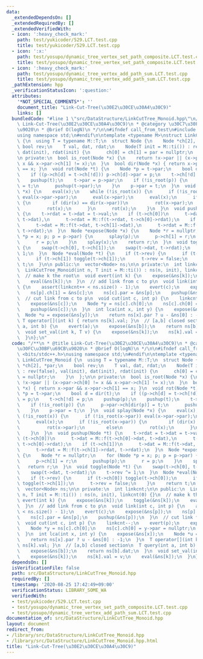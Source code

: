 ```yaml
---
data:
  _extendedDependsOn: []
  _extendedRequiredBy: []
  _extendedVerifiedWith:
  - icon: ':heavy_check_mark:'
    path: test/yukicoder/529.LCT.test.cpp
    title: test/yukicoder/529.LCT.test.cpp
  - icon: ':x:'
    path: test/yosupo/dynamic_tree_vertex_set_path_composite.LCT.test.cpp
    title: test/yosupo/dynamic_tree_vertex_set_path_composite.LCT.test.cpp
  - icon: ':heavy_check_mark:'
    path: test/yosupo/dynamic_tree_vertex_add_path_sum.LCT.test.cpp
    title: test/yosupo/dynamic_tree_vertex_add_path_sum.LCT.test.cpp
  _pathExtension: hpp
  _verificationStatusIcon: ':question:'
  attributes:
    '*NOT_SPECIAL_COMMENTS*': ''
    document_title: "Link-Cut-Tree(\u30E2\u30CE\u30A4\u30C9)"
    links: []
  bundledCode: "#line 1 \"src/DataStructure/LinkCutTree_Monoid.hpp\"\n/**\n * @title\
    \ Link-Cut-Tree(\u30E2\u30CE\u30A4\u30C9)\n * @category \u30C7\u30FC\u30BF\u69CB\
    \u9020\n * @brief O(logN)\n */\n\n#ifndef call_from_test\n#include <bits/stdc++.h>\n\
    using namespace std;\n#endif\n\ntemplate <typename M>\nstruct LinkCutTree_Monoid\
    \ {\n  using T = typename M::T;\n  struct Node {\n    Node *ch[2], *par;\n   \
    \ bool rev;\n    T val, dat, rdat;\n    Node(T init = M::ti()) : rev(false), val(init),\
    \ dat(init), rdat(init) {\n      ch[0] = ch[1] = par = nullptr;\n    }\n  };\n\
    \n private:\n  bool is_root(Node *x) {\n    return !x->par || (x->par->ch[0] !=\
    \ x && x->par->ch[1] != x);\n  }\n  bool dir(Node *x) { return x->par && x->par->ch[1]\
    \ == x; }\n  void rot(Node *t) {\n    Node *p = t->par;\n    bool d = dir(t);\n\
    \    if ((p->ch[d] = t->ch[!d])) p->ch[d]->par = p;\n    t->ch[!d] = p;\n    pushup(p);\n\
    \    pushup(t);\n    t->par = p->par;\n    if (!is_root(p)) {\n      p->par->ch[dir(p)]\
    \ = t;\n      pushup(t->par);\n    }\n    p->par = t;\n  }\n  void splay(Node\
    \ *x) {\n    eval(x);\n    while (!is_root(x)) {\n      if (!is_root(x->par))\
    \ eval(x->par->par);\n      eval(x->par);\n      eval(x);\n      if (!is_root(x->par))\
    \ {\n        if (dir(x) == dir(x->par))\n          rot(x->par);\n        else\n\
    \          rot(x);\n      }\n      rot(x);\n    }\n  }\n  void pushup(Node *t)\
    \ {\n    t->rdat = t->dat = t->val;\n    if (t->ch[0])\n      t->dat = M::f(t->ch[0]->dat,\
    \ t->dat),\n      t->rdat = M::f(t->rdat, t->ch[0]->rdat);\n    if (t->ch[1])\n\
    \      t->dat = M::f(t->dat, t->ch[1]->dat),\n      t->rdat = M::f(t->ch[1]->rdat,\
    \ t->rdat);\n  }\n  Node *expose(Node *x) {\n    Node *r = nullptr;\n    for (Node\
    \ *p = x; p; p = p->par) {\n      splay(p);\n      p->ch[1] = r;\n      pushup(p);\n\
    \      r = p;\n    }\n    splay(x);\n    return r;\n  }\n  void toggle(Node *t)\
    \ {\n    swap(t->ch[0], t->ch[1]);\n    swap(t->dat, t->rdat);\n    t->rev ^=\
    \ 1;\n  }\n  Node *eval(Node *t) {\n    if (t->rev) {\n      if (t->ch[0]) toggle(t->ch[0]);\n\
    \      if (t->ch[1]) toggle(t->ch[1]);\n      t->rev = false;\n    }\n    return\
    \ t;\n  }\n\n public:\n  vector<Node> ns;\n\n private:\n  int linkcnt;\n\n public:\n\
    \  LinkCutTree_Monoid(int n, T init = M::ti()) : ns(n, init), linkcnt(0) {}\n\
    \  // make k the root\n  void evert(int k) {\n    expose(&ns[k]);\n    toggle(&ns[k]);\n\
    \    eval(&ns[k]);\n  }\n  // add link from c to p\n  void link(int c, int p)\
    \ {\n    assert(linkcnt++ < ns.size() - 1);\n    evert(c);\n    expose(&ns[p]);\n\
    \    ns[p].ch[1] = &ns[c];\n    ns[c].par = &ns[p];\n    pushup(&ns[p]);\n  }\n\
    \  // cut link from c to p\n  void cut(int c, int p) {\n    linkcnt--;\n    evert(p);\n\
    \    expose(&ns[c]);\n    Node *y = ns[c].ch[0];\n    ns[c].ch[0] = y->par = nullptr;\n\
    \    pushup(&ns[c]);\n  }\n  int lca(int x, int y) {\n    expose(&ns[x]);\n  \
    \  Node *u = expose(&ns[y]);\n    return ns[x].par ? u - &ns[0] : -1;\n  }\n \
    \ T operator[](int k) { return ns[k].val; }\n  // [a,b] closed section\n  T query(int\
    \ a, int b) {\n    evert(a);\n    expose(&ns[b]);\n    return ns[b].dat;\n  }\n\
    \  void set_val(int k, T v) {\n    expose(&ns[k]);\n    ns[k].val = v;\n    eval(&ns[k]);\n\
    \  }\n};\n"
  code: "/**\n * @title Link-Cut-Tree(\u30E2\u30CE\u30A4\u30C9)\n * @category \u30C7\
    \u30FC\u30BF\u69CB\u9020\n * @brief O(logN)\n */\n\n#ifndef call_from_test\n#include\
    \ <bits/stdc++.h>\nusing namespace std;\n#endif\n\ntemplate <typename M>\nstruct\
    \ LinkCutTree_Monoid {\n  using T = typename M::T;\n  struct Node {\n    Node\
    \ *ch[2], *par;\n    bool rev;\n    T val, dat, rdat;\n    Node(T init = M::ti())\
    \ : rev(false), val(init), dat(init), rdat(init) {\n      ch[0] = ch[1] = par\
    \ = nullptr;\n    }\n  };\n\n private:\n  bool is_root(Node *x) {\n    return\
    \ !x->par || (x->par->ch[0] != x && x->par->ch[1] != x);\n  }\n  bool dir(Node\
    \ *x) { return x->par && x->par->ch[1] == x; }\n  void rot(Node *t) {\n    Node\
    \ *p = t->par;\n    bool d = dir(t);\n    if ((p->ch[d] = t->ch[!d])) p->ch[d]->par\
    \ = p;\n    t->ch[!d] = p;\n    pushup(p);\n    pushup(t);\n    t->par = p->par;\n\
    \    if (!is_root(p)) {\n      p->par->ch[dir(p)] = t;\n      pushup(t->par);\n\
    \    }\n    p->par = t;\n  }\n  void splay(Node *x) {\n    eval(x);\n    while\
    \ (!is_root(x)) {\n      if (!is_root(x->par)) eval(x->par->par);\n      eval(x->par);\n\
    \      eval(x);\n      if (!is_root(x->par)) {\n        if (dir(x) == dir(x->par))\n\
    \          rot(x->par);\n        else\n          rot(x);\n      }\n      rot(x);\n\
    \    }\n  }\n  void pushup(Node *t) {\n    t->rdat = t->dat = t->val;\n    if\
    \ (t->ch[0])\n      t->dat = M::f(t->ch[0]->dat, t->dat),\n      t->rdat = M::f(t->rdat,\
    \ t->ch[0]->rdat);\n    if (t->ch[1])\n      t->dat = M::f(t->dat, t->ch[1]->dat),\n\
    \      t->rdat = M::f(t->ch[1]->rdat, t->rdat);\n  }\n  Node *expose(Node *x)\
    \ {\n    Node *r = nullptr;\n    for (Node *p = x; p; p = p->par) {\n      splay(p);\n\
    \      p->ch[1] = r;\n      pushup(p);\n      r = p;\n    }\n    splay(x);\n \
    \   return r;\n  }\n  void toggle(Node *t) {\n    swap(t->ch[0], t->ch[1]);\n\
    \    swap(t->dat, t->rdat);\n    t->rev ^= 1;\n  }\n  Node *eval(Node *t) {\n\
    \    if (t->rev) {\n      if (t->ch[0]) toggle(t->ch[0]);\n      if (t->ch[1])\
    \ toggle(t->ch[1]);\n      t->rev = false;\n    }\n    return t;\n  }\n\n public:\n\
    \  vector<Node> ns;\n\n private:\n  int linkcnt;\n\n public:\n  LinkCutTree_Monoid(int\
    \ n, T init = M::ti()) : ns(n, init), linkcnt(0) {}\n  // make k the root\n  void\
    \ evert(int k) {\n    expose(&ns[k]);\n    toggle(&ns[k]);\n    eval(&ns[k]);\n\
    \  }\n  // add link from c to p\n  void link(int c, int p) {\n    assert(linkcnt++\
    \ < ns.size() - 1);\n    evert(c);\n    expose(&ns[p]);\n    ns[p].ch[1] = &ns[c];\n\
    \    ns[c].par = &ns[p];\n    pushup(&ns[p]);\n  }\n  // cut link from c to p\n\
    \  void cut(int c, int p) {\n    linkcnt--;\n    evert(p);\n    expose(&ns[c]);\n\
    \    Node *y = ns[c].ch[0];\n    ns[c].ch[0] = y->par = nullptr;\n    pushup(&ns[c]);\n\
    \  }\n  int lca(int x, int y) {\n    expose(&ns[x]);\n    Node *u = expose(&ns[y]);\n\
    \    return ns[x].par ? u - &ns[0] : -1;\n  }\n  T operator[](int k) { return\
    \ ns[k].val; }\n  // [a,b] closed section\n  T query(int a, int b) {\n    evert(a);\n\
    \    expose(&ns[b]);\n    return ns[b].dat;\n  }\n  void set_val(int k, T v) {\n\
    \    expose(&ns[k]);\n    ns[k].val = v;\n    eval(&ns[k]);\n  }\n};"
  dependsOn: []
  isVerificationFile: false
  path: src/DataStructure/LinkCutTree_Monoid.hpp
  requiredBy: []
  timestamp: '2020-08-25 17:42:49+09:00'
  verificationStatus: LIBRARY_SOME_WA
  verifiedWith:
  - test/yukicoder/529.LCT.test.cpp
  - test/yosupo/dynamic_tree_vertex_set_path_composite.LCT.test.cpp
  - test/yosupo/dynamic_tree_vertex_add_path_sum.LCT.test.cpp
documentation_of: src/DataStructure/LinkCutTree_Monoid.hpp
layout: document
redirect_from:
- /library/src/DataStructure/LinkCutTree_Monoid.hpp
- /library/src/DataStructure/LinkCutTree_Monoid.hpp.html
title: "Link-Cut-Tree(\u30E2\u30CE\u30A4\u30C9)"
---
```

